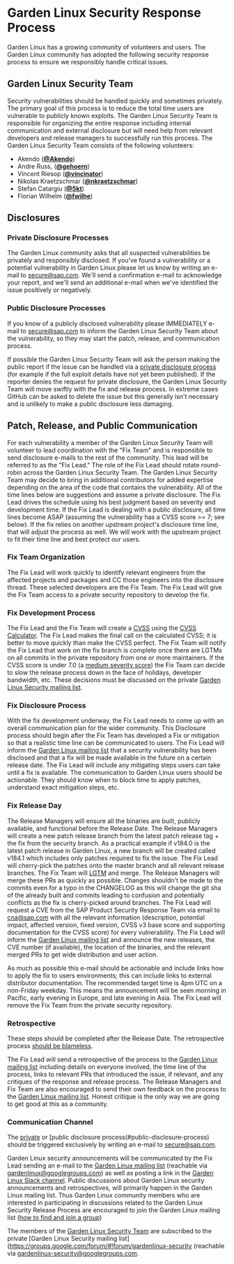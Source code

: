 # Garden Linux Security Response Process

Garden Linux has a growing community of volunteers and users. The Garden Linux
community has adopted the following security response process to ensure we
responsibly handle critical issues.

## Garden Linux Security Team

Security vulnerabilities should be handled quickly and sometimes privately. The
primary goal of this process is to reduce the total time users are vulnerable to
publicly known exploits. The Garden Linux Security Team is responsible for
organizing the entire response including internal communication and external
disclosure but will need help from relevant developers and release managers
to successfully run this process. The Garden Linux Security Team consists of the
following volunteers:

* Akendo (**[@Akendo](https://github.com/Akendo)**)
* Andre Russ, (**[@gehoern](https://github.com/gehoern)**)
* Vincent Riesop (**[@vincinator](https://github.com/vincinator/)**)
* Nikolas Kraetzschmar (**[@nkraetzschmar](https://github.com/nkraetzschmar/)**)
* Stefan Catargiu (**[@5kt](https://github.com/5kt/)**)
* Florian Wilhelm (**[@fwilhe](https://github.com/fwilhe/)**)


## Disclosures

### Private Disclosure Processes

The Garden Linux community asks that all suspected vulnerabilities be privately and
responsibly disclosed. If you've found a vulnerability or a potential
vulnerability in Garden Linux please let us know by writing an e-mail to
[secure@sap.com](mailto:secure@sap.com). We'll send a confirmation e-mail to
acknowledge your report, and we'll send an additional e-mail when we've
identified the issue positively or negatively.

### Public Disclosure Processes

If you know of a publicly disclosed vulnerability please IMMEDIATELY e-mail to
[secure@sap.com](mailto:secure@sap.com) to inform the Garden Linux Security Team
about the vulnerability, so they may start the patch, release, and communication
process.

If possible the Garden Linux Security Team will ask the person making the public
report if the issue can be handled via a
[private disclosure process](#private-disclosure-process) (for example if the
full exploit details have not yet been published). If the reporter denies the
request for private disclosure, the Garden Linux Security Team will move swiftly
with the fix and release process. In extreme cases GitHub can be asked to
delete the issue but this generally isn't necessary and is unlikely to make
a public disclosure less damaging.

## Patch, Release, and Public Communication

For each vulnerability a member of the Garden Linux Security Team will
volunteer to lead coordination with the "Fix Team" and is responsible to send
disclosure e-mails to the rest of the community. This lead will be referred
to as the "Fix Lead." The role of the Fix Lead should rotate round-robin
across the Garden Linux Security Team. The Garden Linux Security Team may
decide to bring in additional contributors for added expertise depending on
the area of the code that contains the vulnerability. All of the time lines
below are suggestions and assume a private disclosure. The Fix Lead drives
the schedule using his best judgment based on severity and development time.
If the Fix Lead is dealing with a public disclosure, all time lines become
ASAP (assuming the vulnerability has a CVSS score >= 7; see below). If the
fix relies on another upstream project's disclosure time line, that will
adjust the process as well. We will work with the upstream project to fit
their time line and best protect our users.

### Fix Team Organization

The Fix Lead will work quickly to identify relevant engineers from the
affected projects and packages and CC those engineers into the disclosure
thread. These selected developers are the Fix Team.
The Fix Lead will give the Fix Team access to a private security repository
to develop the fix.

### Fix Development Process

The Fix Lead and the Fix Team will create a
[CVSS](https://www.first.org/cvss/specification-document) using the
[CVSS Calculator](https://www.first.org/cvss/calculator/3.0). The Fix Lead
makes the final call on the calculated CVSS; it is better to move quickly
than make the CVSS perfect.
The Fix Team will notify the Fix Lead that work on the fix branch is complete
once there are LGTMs on all commits in the private repository from one or more
maintainers.
If the CVSS score is under 7.0
(a [medium severity score](https://www.first.org/cvss/specification-document#i5))
the Fix Team can decide to slow the release process down in the face of holidays,
developer bandwidth, etc. These decisions must be discussed on the private
[Garden Linux Security mailing list](#communication-channel).

### Fix Disclosure Process

With the fix development underway, the Fix Lead needs to come up with an
overall communication plan for the wider community. This Disclosure process
should begin after the Fix Team has developed a Fix or mitigation so that a
realistic time line can be communicated to users. The Fix Lead will inform
the [Garden Linux mailing list](#communication-channel) that a security
vulnerability has been disclosed and that a fix will be made available in
the future on a certain release date. The Fix Lead will include any mitigating
steps users can take until a fix is available. The communication to
Garden Linux users should be actionable. They should know when to block
time to apply patches, understand exact mitigation steps, etc.

### Fix Release Day

The Release Managers will ensure all the binaries are built, publicly
available, and functional before the Release Date.
The Release Managers will create a new patch release branch from the latest
patch release tag + the fix from the security branch. As a practical example
if v184.0 is the latest patch release in Garden Linux, a new branch will be
created called v184.1 which includes only patches required to fix the issue.
The Fix Lead will cherry-pick the patches onto the master branch and all
relevant release branches. The Fix Team will
[LGTM](https://github.com/lgtmco/lgtm) and merge.
The Release Managers will merge these PRs as quickly as possible. Changes
shouldn't be made to the commits even for a typo in the CHANGELOG as this will
change the git sha of the already built and commits leading to confusion and
potentially conflicts as the fix is cherry-picked around branches.
The Fix Lead will request a CVE from the SAP Product Security Response Team
via email to [cna@sap.com](mailto:cna@sap.com) with all the relevant
information (description, potential impact, affected version, fixed version,
CVSS v3 base score and supporting documentation for the CVSS score) for every
vulnerability. The Fix Lead will inform the
[Garden Linux mailing list](#communication-channel) and announce the new
releases, the CVE number (if available), the location of the binaries, and
the relevant merged PRs to get wide distribution and user action.

As much as possible this e-mail should be actionable and include links how to
apply the fix to users environments; this can include links to external
distributor documentation. The recommended target time is 4pm UTC on a
non-Friday weekday. This means the announcement will be seen morning
in Pacific, early evening in Europe, and late evening in Asia.
The Fix Lead will remove the Fix Team from the private security repository.

### Retrospective

These steps should be completed after the Release Date. The retrospective
process
[should be blameless](https://landing.google.com/sre/book/chapters/postmortem-culture.html).

The Fix Lead will send a retrospective of the process to the
[Garden Linux mailing list](#communication-channel) including details on everyone
involved, the time line of the process, links to relevant PRs that introduced
the issue, if relevant, and any critiques of the response and release process.
The Release Managers and Fix Team are also encouraged to send their own
feedback on the process to the [Garden Linux mailing list](#communication-channel).
Honest critique is the only way we are going to get good at this as a community.


### Communication Channel

The [private](#private-disclosure-process) or
[public disclosure process(#public-disclosure-process) should be triggered
exclusively by writing an e-mail to [secure@sap.com](mailto:secure@sap.com).

Garden Linux security announcements will be communicated by the Fix Lead
sending an e-mail to the
[Garden Linux mailing list](https://groups.google.com/forum/#!forum/gardenlinux)
(reachable via [gardenlinux@googlegroups.com](mailto:gardenlinux@googlegroups.com))
as well as posting a link in the
[Garden Linux Slack channel](https://sap-ti.slack.com/archives/CV1SWRHR6).
Public discussions about Garden Linux security announcements and retrospectives,
will primarily happen in the Garden Linux mailing list. Thus Garden Linux community
members who are interested in participating in discussions related to the
Garden Linux Security Release Process are encouraged to join the Garden Linux mailing
list ([how to find and join a group](https://support.google.com/groups/answer/1067205?hl=en))

The members of the [Garden Linux Security Team](#gardenlinux-security-team) are
subscribed to the private
[Garden Linux Security mailing list](https://groups.google.com/forum/#!forum/gardenlinux-security
(reachable via [gardenlinux-security@googlegroups.com](mailto:gardenlinux-security@googlegroups.com).
